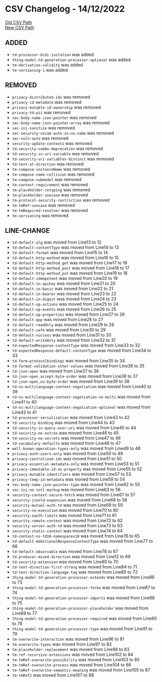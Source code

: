 
# CSV Changelog - 14/12/2022

[Old CSV Path](../../../../data/input_2022/TD/node-wot/node-wot.csv)  
[New CSV Path](../../../../../thingweb-playground/packages/assertions/assertions-csv/manual.csv)


## ADDED

- `td-processor-bidi-isolation` was added
- `thing-model-td-generation-processor-optional` was added
- `tm-derivation-validity` was added
- `tm-versioning-1` was added


## REMOVED

- `privacy-distributed-ids` was removed
- `privacy-id-metadata` was removed
- `privacy-mutable-id-ownership` was removed
- `privacy-td-pii` was removed
- `sec-body-name-json-pointer` was removed
- `sec-body-name-json-pointer-array` was removed
- `sec-inj-sanitize` was removed
- `sec-security-vocab-auto-in-no-name` was removed
- `sec-vuln-auto` was removed
- `security-update-contexts` was removed
- `td-security-combo-deprecation` was removed
- `td-security-in-uri-variable` was removed
- `td-security-uri-variables-distinct` was removed
- `td-text-at-direction` was removed
- `tm-compose-instanceName` was removed
- `tm-compose-name-collision` was removed
- `tm-compose-submodel` was removed
- `tm-context-requirement` was removed
- `tm-placeholder-retyping` was removed
- `tm-placeholder-usecase` was removed
- `tm-protocol-security-restriction` was removed
- `tm-tmRef-usecase` was removed
- `tm-tmRequired-resolver` was removed
- `tm-versioning` was removed


## LINE-CHANGE

- `td-default-alg` was moved from Line13 to 12
- `td-default-contentType` was moved from Line14 to 13
- `td-default-format` was moved from Line15 to 14
- `td-default-http-method` was moved from Line16 to 15
- `td-default-http-method_get` was moved from Line17 to 16
- `td-default-http-method_post` was moved from Line18 to 17
- `td-default-http-method_put` was moved from Line19 to 18
- `td-default-idempotent` was moved from Line20 to 19
- `td-default-in-apikey` was moved from Line21 to 20
- `td-default-in-basic` was moved from Line22 to 21
- `td-default-in-bearer` was moved from Line23 to 22
- `td-default-in-digest` was moved from Line24 to 23
- `td-default-op-actions` was moved from Line25 to 24
- `td-default-op-events` was moved from Line26 to 25
- `td-default-op-properties` was moved from Line27 to 26
- `td-default-qop` was moved from Line28 to 27
- `td-default-readOnly` was moved from Line29 to 28
- `td-default-safe` was moved from Line30 to 29
- `td-default-success` was moved from Line31 to 30
- `td-default-writeOnly` was moved from Line32 to 31
- `td-expectedResponse-contentType` was moved from Line33 to 32
- `td-expectedResponse-default-contentType` was moved from Line34 to 33
- `td-form-protocolbindings` was moved from Line35 to 34
- `td-format-validation-other-values` was moved from Line36 to 35
- `td-json-open` was moved from Line37 to 36
- `td-json-open_accept-byte-order` was moved from Line38 to 37
- `td-json-open_no-byte-order` was moved from Line39 to 38
- `td-ns-multilanguage-content-negotiation` was moved from Line40 to 39
- `td-ns-multilanguage-content-negotiation-no-multi` was moved from Line41 to 40
- `td-ns-multilanguage-content-negotiation-optional` was moved from Line42 to 41
- `td-processor-serialization` was moved from Line43 to 42
- `td-security-binding` was moved from Line44 to 43
- `td-security-in-query-over-uri` was moved from Line45 to 44
- `td-security-no-extras` was moved from Line46 to 45
- `td-security-no-secrets` was moved from Line47 to 46
- `td-vocabulary-defaults` was moved from Line48 to 47
- `well-known-operation-types-only` was moved from Line49 to 48
- `privacy-auth-users-only` was moved from Line50 to 49
- `privacy-centralized-ids` was moved from Line51 to 50
- `privacy-essential-metadata-only` was moved from Line53 to 51
- `privacy-immutable-id-as-property` was moved from Line55 to 52
- `privacy-mutable-identifiers` was moved from Line57 to 53
- `privacy-temp-id-metadata` was moved from Line59 to 54
- `sec-body-name-json-pointer-type` was moved from Line62 to 55
- `sec-inj-no-intl-markup` was moved from Line63 to 56
- `security-context-secure-fetch` was moved from Line67 to 57
- `security-jsonld-expansion` was moved from Line68 to 58
- `security-mutual-auth-td` was moved from Line69 to 59
- `security-no-execution` was moved from Line70 to 60
- `security-oauth-limits` was moved from Line71 to 61
- `security-remote-context` was moved from Line72 to 62
- `security-server-auth-td` was moved from Line73 to 63
- `security-static-context` was moved from Line74 to 64
- `td-context-ns-td10-namespacev10` was moved from Line76 to 65
- `td-default-AdditionalResponseContentType` was moved from Line77 to 66
- `td-default-observable` was moved from Line78 to 67
- `td-producer-mixed-direction` was moved from Line12 to 69
- `td-security-extension` was moved from Line80 to 70
- `td-text-direction-first-strong` was moved from Line84 to 71
- `td-text-direction-language-tag` was moved from Line85 to 72
- `thing-model-td-generation-processor-extends` was moved from Line86 to 73
- `thing-model-td-generation-processor-forms` was moved from Line87 to 74
- `thing-model-td-generation-processor-imports` was moved from Line88 to 75
- `thing-model-td-generation-processor-placeholder` was moved from Line89 to 77
- `thing-model-td-generation-processor-required` was moved from Line90 to 78
- `thing-model-td-generation-processor-type` was moved from Line91 to 79
- `tm-overwrite-interaction` was moved from Line96 to 81
- `tm-overwrite-types` was moved from Line97 to 82
- `tm-placeholder-replacement` was moved from Line98 to 83
- `tm-ref-recursive-extensions` was moved from Line102 to 84
- `tm-tmRef-overwrite-possibility` was moved from Line103 to 85
- `tm-tmRef-overwrite-process` was moved from Line104 to 86
- `tm-tmRef-overwrite-semantic-meaning` was moved from Line105 to 87
- `tm-tmRef2` was moved from Line107 to 88


